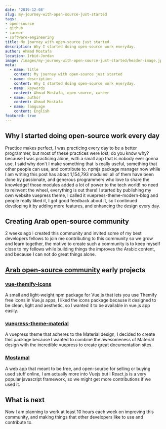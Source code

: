 ```yaml
---
date: '2019-12-08'
slug: my-journey-with-open-source-just-started
tags:
- open-source
- github
- career
- software-engineering
title: My journey with open-source just started
description: Why I started doing open-source work everyday.
author: Ahmad Mostafa
location: Irbid-Jordan
image: /images/my-journey-with-open-source-just-started/header-image.jpg
meta:
  - name: title
    content: My journey with open-source just started
  - name: description
    content: Why I started doing open-source work everyday.
  - name: keywords
    content: Ahmad Mostafa, open-source, career
  - name: author
    content: Ahmad Mostafa
  - name: language
    content: English
featured: true
---
```


## Why I started doing open-source work every day

Practice makes perfect, I was practicing every day to be a better programmer, but most of these practices were lost, do you know why? because I was practicing alone, with a small app that is nobody ever gonna use, I said why don't I make something that is really useful, something that other people can use, and contribute to.
npmjs package manager now while I am writing this post has about 1,154,793 modules! all of them have been done by passionate, and generous programmers who love to share the knowledge! those modules added a lot of power to the tech world! no need to reinvent the wheel, everything is out there!
I started by publishing my own website vuepress theme, I called it vuepress-theme-modern-blog and people really liked it, I got good feedback about it, so I continued developing it by adding more features, and enhancing the design every day.

## Creating Arab open-source community
2 weeks ago I created this community and invited some of my best developers fellows to join me contributing to this community so we grow and learn together, the motive to create such a community is to keep myself close to my fellows while building things the improves the Arabic content, and because I can not do great things alone.

## [Arab open-source community](https://github.com/arab-open-source) early projects

### [vue-themify-icons](https://github.com/arab-open-source/vue-themify-icons)
A small and light-weight npm package for Vue.js that lets you use Themify free icons in Vue.js apps, I liked the icons package because it designed to be clean, light and aesthetic, so I wanted it to be available in vue.js app easily.

### [vuepress-theme-material](https://github.com/arab-open-source/vuepress-theme-material)

A vuepress theme that adheres to the Material design, I decided to create this package because I wanted to combine the awesomeness of Material design with the incredible vuepress to create great documentation sites.

### [Mostamal](https://github.com/arab-open-source/mostamal)

A web app that meant to be free, and open-source for selling or buying used stuff online, I am actually more into Vuejs but I React.js is a very popular javascript framework, so we might get more contributions if we used it.

## What is next
Now I am planning to work at least 10 hours each week on improving this community, and making things that other developers like to use and contribute to.
